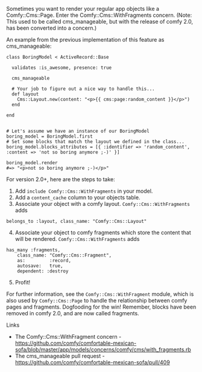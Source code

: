 Sometimes you want to render your regular app objects like a Comfy::Cms::Page. Enter the Comfy::Cms::WithFragments concern. (Note: This used to be called cms_manageable, but with the release of comfy 2.0, has been converted into a concern.)

An example from the previous implementation of this feature as cms_manageable:
````
class BoringModel < ActiveRecord::Base

  validates :is_awesome, presence: true

  cms_manageable

  # Your job to figure out a nice way to handle this...
  def layout
    Cms::Layout.new(content: "<p>{{ cms:page:random_content }}</p>")
  end

end


# Let's assume we have an instance of our BoringModel
boring_model = BoringModel.first
# Set some blocks that match the layout we defined in the class...
boring_model.blocks_attributes = [{ :identifier => 'random_content', :content => 'not so boring anymore ;-)' }]

boring_model.render
#=> "<p>not so boring anymore ;-)</p>"
````

For version 2.0+, here are the steps to take:
1. Add `include Comfy::Cms::WithFragments` in your model.
2. Add a `content_cache` column to your objects table.
3. Associate your object with a comfy layout. `Comfy::Cms::WithFragments` adds
````
belongs_to :layout, class_name: "Comfy::Cms::Layout"
````
4. Associate your object to comfy fragments which store the content that will be rendered. `Comfy::Cms::WithFragments` adds
````
has_many :fragments,
    class_name: "Comfy::Cms::Fragment",
    as:         :record,
    autosave:   true,
    dependent: :destroy
````
5. Profit!

For further information, see the `Comfy::Cms::WithFragment` module, which is also used by `Comfy::Cms::Page` to handle the relationship between comfy pages and fragments. Dogfooding for the win! Remember, blocks have been removed in comfy 2.0, and are now called fragments.

Links
* The Comfy::Cms::WithFragment concern - https://github.com/comfy/comfortable-mexican-sofa/blob/master/app/models/concerns/comfy/cms/with_fragments.rb
* The cms_manageable pull request - https://github.com/comfy/comfortable-mexican-sofa/pull/409
